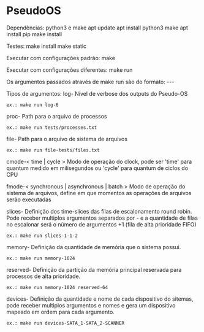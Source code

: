 # PseudoOS

Dependências: python3 e make
apt update
apt install python3 make
apt install pip
make install

Testes:
make install
make static

Executar com configurações padrão:
make

Executar com configurações diferentes:
make run <args>

Os argumentos passados através de make run são do formato:
<argname>-<argvalue1>-<argvalue2>-<argvalue3>

Tipos de argumentos:
log-<int>
    Nível de verbose dos outputs do Pseudo-OS

    ex.: make run log-6

proc-<str>
    Path para o arquivo de processos

    ex.: make run tests/processes.txt

file-<str>
    Path para o arquivo de sistema de arquivos

    ex.: make run file-tests/files.txt

cmode-< time | cycle >
    Modo de operação do clock, pode ser 'time' para quantum medido em milisegundos
    ou 'cycle' para quantum de ciclos do CPU

fmode-< synchronous | asynchronous | batch >
    Modo de operação do sistema de arquivos, define em que momentos as operações de
    arquivos serão executadas

slices-<int>
    Definição dos time-slices das filas de escalonamento round robin. Pode receber
    multiplos argumentos separados por - e a quantidade de filas no escalonar será
    o número de argumentos +1 (fila de alta prioridade FIFO)

    ex.: make run slices-1-1-2

memory-<int>
    Definição da quantidade de memória que o sistema possui.

    ex.: make run memory-1024

reserved-<int>
    Definição da partição da memória principal reservada para processos de alta
    prioridade.

    ex.: make run memory-1024 reserved-64

devices-<str>
    Definição da quantidade e nome de cada dispositivo do sitemas, pode receber
    multiplos argumentos e nomes e gera um dispositivo mapeado em ordem para cada
    argumento.

    ex.: make run devices-SATA_1-SATA_2-SCANNER
